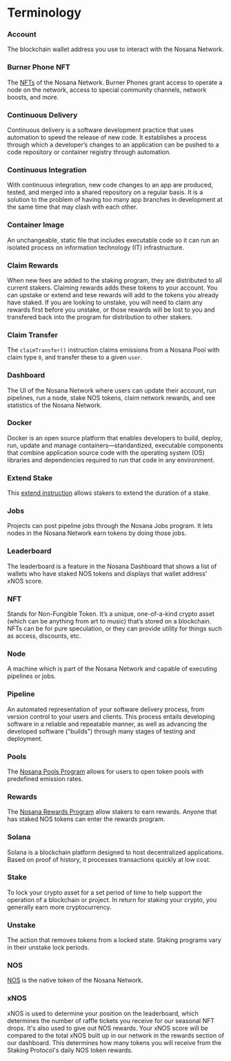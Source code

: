 # Terminology

### Account

The blockchain wallet address you use to interact with the Nosana Network.

### Burner Phone NFT

The [NFTs](/tokens/nft) of the Nosana Network.
Burner Phones grant access to operate a node on the network, access to special community channels, network boosts,
and more. 

### Continuous Delivery

Continuous delivery is a software development practice that uses automation to speed the release of new code.
It establishes a process through which a developer’s changes to an application can be pushed to a code repository 
or container registry through automation.

### Continuous Integration

With continuous integration, new code changes to an app are produced, tested, and merged into a shared repository on a
regular basis. It is a solution to the problem of having too many app branches in development at the same time 
that may clash with each other.

### Container Image

An unchangeable, static file that includes executable code so it can run an isolated process on information technology
(IT) infrastructure.

### Claim Rewards

When new fees are added to the staking program, they are distributed to all current stakers.
Claiming rewards adds these tokens to your account.
You can upstake or extend and tese rewards will add to the tokens you already have staked.
If you are looking to unstake, you will need to claim any rewards first before you unstake, 
or those rewards will be lost to you and transfered back into the program for distribution to other stakers. 

### Claim Transfer

The `claimTransfer()` instruction claims emissions from a Nosana Pool with claim type `0`,
and transfer these to a given `user`.

### Dashboard

The UI of the Nosana Network where users can update their account, run pipelines, run a node, stake NOS tokens,
claim network rewards, and see statistics of the Nosana Network.

### Docker

Docker is an open source platform that enables developers to build, deploy, run, update and manage 
containers—standardized, executable components that combine application source code with the operating system (OS)
libraries and dependencies required to run that code in any environment.

### Extend Stake

This [extend instruction](/programs/staking#extend) allows stakers to extend the
duration of a stake.

### Jobs

Projects can post pipeline jobs through the Nosana Jobs program.
It lets nodes in the Nosana Network earn tokens by doing those jobs.

### Leaderboard

The leaderboard is a feature in the Nosana Dashboard that shows a list of wallets who have staked NOS tokens and 
displays that wallet address' xNOS score. 

### NFT

Stands for Non-Fungible Token. It’s a unique, one-of-a-kind crypto asset (which can be anything from art to music)
that’s stored on a blockchain. NFTs can be for pure speculation, or they can provide utility for things such as access,
discounts, etc. 

### Node

A machine which is part of the Nosana Network and capable of executing pipelines or jobs. 

### Pipeline

An automated representation of your software delivery process, from version control to your users and clients.
This process entails developing software in a reliable and repeatable manner, as well as advancing the developed
software ("builds") through many stages of testing and deployment.

### Pools

The [Nosana Pools Program](/programs/pools) allows for users to open token pools with
predefined emission rates. 

### Rewards

The [Nosana Rewards Program](/programs/rewards) allow stakers to earn rewards.
Anyone that has staked NOS tokens can enter the rewards program.

### Solana

Solana is a blockchain platform designed to host decentralized applications. Based on proof of history,
it processes transactions quickly at low cost.

### Stake

To lock your crypto asset for a set period of time to help support the operation of a blockchain or project.
In return for staking your crypto, you generally earn more cryptocurrency.

### Unstake

The action that removes tokens from a locked state. Staking programs vary in their unstake lock periods.

### NOS

[NOS](/tokens/token) is the native token of the Nosana Network.

### xNOS

xNOS is used to determine your position on the leaderboard, which determines the number of raffle tickets you receive
for our seasonal NFT drops. It's also used to give out NOS rewards. Your xNOS score will be compared to the total
xNOS built up in our network in the rewards section of our dashboard. This determines how many tokens you will
receive from the Staking Protocol's daily NOS token rewards.

